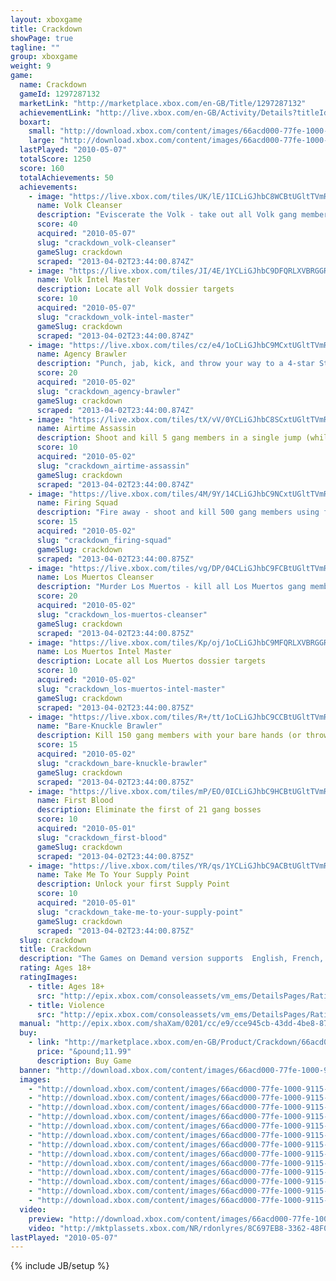 ```yaml
---
layout: xboxgame
title: Crackdown
showPage: true
tagline: ""
group: xboxgame
weight: 9
game: 
  name: Crackdown
  gameId: 1297287132
  marketLink: "http://marketplace.xbox.com/en-GB/Title/1297287132"
  achievementLink: "http://live.xbox.com/en-GB/Activity/Details?titleId=1297287132"
  boxart: 
    small: "http://download.xbox.com/content/images/66acd000-77fe-1000-9115-d8024d5307dc/2057/boxartsm.jpg"
    large: "http://download.xbox.com/content/images/66acd000-77fe-1000-9115-d8024d5307dc/2057/boxartlg.jpg"
  lastPlayed: "2010-05-07"
  totalScore: 1250
  score: 160
  totalAchievements: 50
  achievements: 
    - image: "https://live.xbox.com/tiles/UK/lE/1ICLiGJhbC8WCBtUGltTVmRjL2FjaC8wLzJiAAAAAOfn5-trqUw=.jpg"
      name: Volk Cleanser
      description: "Eviscerate the Volk - take out all Volk gang members"
      score: 40
      acquired: "2010-05-07"
      slug: "crackdown_volk-cleanser"
      gameSlug: crackdown
      scraped: "2013-04-02T23:44:00.874Z"
    - image: "https://live.xbox.com/tiles/JI/4E/1YCLiGJhbC9DFQRLXVBRGGRjL2FjaC8wLzcAAAAA5+fn+iuOPw==.jpg"
      name: Volk Intel Master
      description: Locate all Volk dossier targets
      score: 10
      acquired: "2010-05-07"
      slug: "crackdown_volk-intel-master"
      gameSlug: crackdown
      scraped: "2013-04-02T23:44:00.874Z"
    - image: "https://live.xbox.com/tiles/cz/e4/1oCLiGJhbC9MCxtUGltTVmRjL2FjaC8wLzE4AAAAAOfn5-mXN28=.jpg"
      name: Agency Brawler
      description: "Punch, jab, kick, and throw your way to a 4-star Strength rating"
      score: 20
      acquired: "2010-05-02"
      slug: "crackdown_agency-brawler"
      gameSlug: crackdown
      scraped: "2013-04-02T23:44:00.874Z"
    - image: "https://live.xbox.com/tiles/tX/vV/0YCLiGJhbC8SCxtUGltTVmRjL2FjaC8wLzFmAAAAAOfn5-76e6k=.jpg"
      name: Airtime Assassin
      description: Shoot and kill 5 gang members in a single jump (while airborne)
      score: 10
      acquired: "2010-05-02"
      slug: "crackdown_airtime-assassin"
      gameSlug: crackdown
      scraped: "2013-04-02T23:44:00.874Z"
    - image: "https://live.xbox.com/tiles/4M/9Y/14CLiGJhbC9NCxtUGltTVmRjL2FjaC8wLzE5AAAAAOfn5-h3z-w=.jpg"
      name: Firing Squad
      description: "Fire away - shoot and kill 500 gang members using firearms"
      score: 15
      acquired: "2010-05-02"
      slug: "crackdown_firing-squad"
      gameSlug: crackdown
      scraped: "2013-04-02T23:44:00.875Z"
    - image: "https://live.xbox.com/tiles/vg/DP/04CLiGJhbC9FCBtUGltTVmRjL2FjaC8wLzIxAAAAAOfn5-zgAKI=.jpg"
      name: Los Muertos Cleanser
      description: "Murder Los Muertos - kill all Los Muertos gang members"
      score: 20
      acquired: "2010-05-02"
      slug: "crackdown_los-muertos-cleanser"
      gameSlug: crackdown
      scraped: "2013-04-02T23:44:00.875Z"
    - image: "https://live.xbox.com/tiles/Kp/oj/1oCLiGJhbC9MFQRLXVBRGGRjL2FjaC8wLzgAAAAA5+fn+QyaMQ==.jpg"
      name: Los Muertos Intel Master
      description: Locate all Los Muertos dossier targets
      score: 10
      acquired: "2010-05-02"
      slug: "crackdown_los-muertos-intel-master"
      gameSlug: crackdown
      scraped: "2013-04-02T23:44:00.875Z"
    - image: "https://live.xbox.com/tiles/R+/tt/1oCLiGJhbC9CCBtUGltTVmRjL2FjaC8wLzI2AAAAAOfn5-lC61s=.jpg"
      name: "Bare-Knuckle Brawler"
      description: Kill 150 gang members with your bare hands (or thrown objects)
      score: 15
      acquired: "2010-05-02"
      slug: "crackdown_bare-knuckle-brawler"
      gameSlug: crackdown
      scraped: "2013-04-02T23:44:00.875Z"
    - image: "https://live.xbox.com/tiles/mP/EO/0ICLiGJhbC9HCBtUGltTVmRjL2FjaC8wLzIzAAAAAOfn5-8h8YQ=.jpg"
      name: First Blood
      description: Eliminate the first of 21 gang bosses
      score: 10
      acquired: "2010-05-01"
      slug: "crackdown_first-blood"
      gameSlug: crackdown
      scraped: "2013-04-02T23:44:00.875Z"
    - image: "https://live.xbox.com/tiles/YR/qs/1YCLiGJhbC9ACBtUGltTVmRjL2FjaC8wLzI0AAAAAOfn5-qDGn0=.jpg"
      name: Take Me To Your Supply Point
      description: Unlock your first Supply Point
      score: 10
      acquired: "2010-05-01"
      slug: "crackdown_take-me-to-your-supply-point"
      gameSlug: crackdown
      scraped: "2013-04-02T23:44:00.875Z"
  slug: crackdown
  title: Crackdown
  description: "The Games on Demand version supports  English, French, Italian, German, Spanish, Japanese, Korean, Chinese. Download the manual for this game by locating the game on http://marketplace.xbox.com and selecting &ldquo;See Game Manual&quot;.   This is war. A war on crime."
  rating: Ages 18+
  ratingImages: 
    - title: Ages 18+
      src: "http://epix.xbox.com/consoleassets/vm_ems/DetailsPages/RatingSystemID/14/default/Values/14005.png"
    - title: Violence
      src: "http://epix.xbox.com/consoleassets/vm_ems/DetailsPages/RatingSystemID/14/default/Descriptors/14005.png"
  manual: "http://epix.xbox.com/shaXam/0201/cc/e9/cce945cb-43dd-4be8-877f-76abf317aa72.PDF?v=1#crackdown-en.PDF"
  buy: 
    - link: "http://marketplace.xbox.com/en-GB/Product/Crackdown/66acd000-77fe-1000-9115-d8024d5307dc?purchase=1&amp;DownloadType=Game"
      price: "&pound;11.99"
      description: Buy Game
  banner: "http://download.xbox.com/content/images/66acd000-77fe-1000-9115-d8024d5307dc/1033/banner.png"
  images: 
    - "http://download.xbox.com/content/images/66acd000-77fe-1000-9115-d8024d5307dc/1033/screenlg1.jpg"
    - "http://download.xbox.com/content/images/66acd000-77fe-1000-9115-d8024d5307dc/1033/screenlg2.jpg"
    - "http://download.xbox.com/content/images/66acd000-77fe-1000-9115-d8024d5307dc/1033/screenlg3.jpg"
    - "http://download.xbox.com/content/images/66acd000-77fe-1000-9115-d8024d5307dc/1033/screenlg4.jpg"
    - "http://download.xbox.com/content/images/66acd000-77fe-1000-9115-d8024d5307dc/1033/screenlg5.jpg"
    - "http://download.xbox.com/content/images/66acd000-77fe-1000-9115-d8024d5307dc/1033/screenlg6.jpg"
    - "http://download.xbox.com/content/images/66acd000-77fe-1000-9115-d8024d5307dc/1033/screenlg7.jpg"
    - "http://download.xbox.com/content/images/66acd000-77fe-1000-9115-d8024d5307dc/1033/screenlg8.jpg"
    - "http://download.xbox.com/content/images/66acd000-77fe-1000-9115-d8024d5307dc/1033/screenlg9.jpg"
    - "http://download.xbox.com/content/images/66acd000-77fe-1000-9115-d8024d5307dc/1033/screenlg10.jpg"
    - "http://download.xbox.com/content/images/66acd000-77fe-1000-9115-d8024d5307dc/1033/screenlg11.jpg"
    - "http://download.xbox.com/content/images/66acd000-77fe-1000-9115-d8024d5307dc/1033/screenlg12.jpg"
    - "http://download.xbox.com/content/images/66acd000-77fe-1000-9115-d8024d5307dc/1033/background.jpg"
  video: 
    preview: "http://download.xbox.com/content/images/66acd000-77fe-1000-9115-d8024d5307dc/1033/background.jpg"
    video: "http://mktplassets.xbox.com/NR/rdonlyres/8C697EB8-3362-48F0-821C-6010215ED9EB/0/vidcrackdown_testcdnhi.asx"
lastPlayed: "2010-05-07"
---
```

{% include JB/setup %}